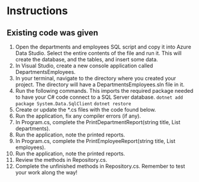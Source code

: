 # Instructions
## Existing code was given

1. Open the departments and employees SQL script and copy it into Azure Data Studio. Select the entire contents of the file and run it. This will create the database, and the tables, and insert some data.
1. In Visual Studio, create a new console application called DepartmentsEmployees.
1. In your terminal, navigate to the directory where you created your project. The directory will have a DepartmentsEmployees.sln file in it.
1. Run the following commands. This imports the required package needed to have your C# code connect to a SQL Server database.
```dotnet add package System.Data.SqlClient```
```dotnet restore```
1. Create or update the *.cs files with the code found below.
1. Run the application, fix any compiler errors (if any).
1. In Program.cs, complete the PrintDepartmentReport(string title, List<Department> departments).
1. Run the application, note the printed reports.
1. In Program.cs, complete the PrintEmployeeReport(string title, List<Employee> employees).
1. Run the application, note the printed reports.
1. Review the methods in Repository.cs.
1. Complete the unfinished methods in Repository.cs. Remember to test your work along the way!